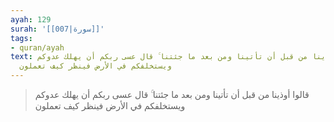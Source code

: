```yaml
---
ayah: 129
surah: '[[007|سورة]]'
tags:
- quran/ayah
text: قالوا أوذينا من قبل أن تأتينا ومن بعد ما جئتنا ۚ قال عسى ربكم أن يهلك عدوكم
  ويستخلفكم في الأرض فينظر كيف تعملون
---
```

> قالوا أوذينا من قبل أن تأتينا ومن بعد ما جئتنا ۚ قال عسى ربكم أن يهلك عدوكم ويستخلفكم في الأرض فينظر كيف تعملون
